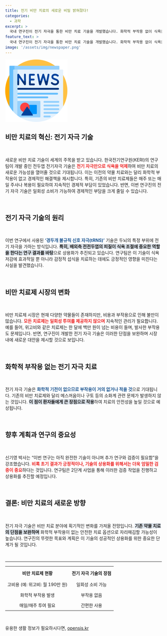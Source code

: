 ```yaml
---
title: 전기 비만 치료의 새로운 비밀 밝혀졌다!
categories:
  - 과학
excerpt: >
  국내 연구진이 전기 자극을 통한 비만 치료 기술을 개발했습니다. 화학적 부작용 없이 식욕을 억제할 수 있는 이 혁신적인 방법은 비만 치료 시장의 판도를 바꿀 것으로 기대됩니다.
feature_text: >
  국내 연구진이 전기 자극을 통한 비만 치료 기술을 개발했습니다. 화학적 부작용 없이 식욕을 억제할 수 있는 이 혁신적인 방법은 비만 치료 시장의 판도를 바꿀 것으로 기대됩니다.
image: '/assets/img/newspaper.png'
---
```


<p><img src="/assets/img/newspaper.png" alt="kimp 속보" /></p>

<h2 data-ke-size="size26">비만 치료의 혁신: 전기 자극 기술</h2>

<p data-ke-size="size16">&nbsp;</p>

<p>새로운 비만 치료 기술이 세계의 주목을 받고 있습니다. 한국전기연구원(KERI)의 연구팀이 개발 중인 전두엽 전기자극 기술은 <b><span style="color: #ee2323;">전기 자극만으로 식욕을 억제</span></b>하여 비만 치료의 새로운 가능성을 열어줄 것으로 기대됩니다. 이는 이전의 약물 치료와는 달리 화학적 부작용이 없고 경제적인 해결책을 제시합니다. 특히, 기존의 비만 치료제들은 매주 또는 매일 주사나 복용이 필요하여 지속적인 경제적 부담이 있었습니다. 반면, 이번 연구진의 전기 자극 기술은 일회성 소비가 가능하여 경제적인 부담을 크게 줄일 수 있습니다.</p>

<p><br></p>

<h2 data-ke-size="size26">전기 자극 기술의 원리</h2>

<p data-ke-size="size16">&nbsp;</p>

<p>이번 연구에서 사용된 <b><span style="color: #1a5490;">‘경두개 불규칙 신호 자극(tRNS)’</span></b> 기술은 두뇌의 특정 부위에 전기 자극을 가하는 방식입니다. <b><span style="background-color: #21538527;">특히, 배외측 전전두엽의 피질이 식욕 조절에 중요한 역할을 한다는 연구 결과를 바탕</span></b>으로 상용화가 추진되고 있습니다. 연구팀은 이 기술이 식욕 저감에 효과적일 뿐 아니라 감정적 섭식을 치료하는 데에도 긍정적인 영향을 미친다는 사실을 발견했습니다.</p>

<p><br></p>

<h2 data-ke-size="size26">비만 치료제 시장의 변화</h2>

<p data-ke-size="size16">&nbsp;</p>

<p>비만 치료제 시장은 현재 다양한 약물들이 존재하지만, 비용과 부작용으로 인해 불만이 많습니다. <b><span style="color: #ee2323;">모든 치료제는 일회성 투여를 제공하지 않으며</span></b> 지속적인 관리가 필요합니다. 예를 들어, 위고비와 같은 치료제는 한 달에 백만 원이 넘는 비용이 들며, 발사한 부작용도 문제입니다. 반면, 연구진이 개발한 전기 자극 기술은 이러한 단점을 보완하며 시장 내에 새로운 대안을 제시할 것으로 보입니다.</p>

<p><br></p>

<h2 data-ke-size="size26">화학적 부작용 없는 전기 자극 치료</h2>

<p data-ke-size="size16">&nbsp;</p>

<p>전기 자극 기술은 <b><span style="color: #1a5490;">화학적 기전이 없으므로 부작용이 거의 없거나 적을 것</span></b>으로 기대됩니다. 기존의 비만 치료제와 달리 메스꺼움이나 구토 등의 소화계 관련 문제가 발생하지 않는 것입니다. <b><span style="background-color: #21538527;">이 점이 환자들에게 큰 장점으로 작용</span></b>하여 치료의 안전성을 높일 것으로 예상됩니다.</p>

<p><br></p>

<h2 data-ke-size="size26">향후 계획과 연구의 중요성</h2>

<p data-ke-size="size16">&nbsp;</p>

<p>신기영 박사는 “이번 연구는 아직 완전한 기술이 아니며 추가 연구와 검증이 필요함”을 강조했습니다. <b><span style="color: #ee2323;">비록 초기 결과가 긍정적이나, 기술의 상용화를 위해서는 더욱 엄밀한 검증이 중요</span></b>하다는 것입니다. 연구팀은 2단계 사업을 통해 이러한 검증 작업을 진행하고 상용화를 추진할 예정입니다.</p>

<p><br></p>

<h2 data-ke-size="size26">결론: 비만 치료의 새로운 방향</h2>

<p data-ke-size="size16">&nbsp;</p>

<p>전기 자극 기술은 비만 치료 분야에 획기적인 변화를 가져올 전망입니다. <b><span style="background-color: #21538527;">기존 약물 치료의 단점을 보완하며</span></b> 화학적 부작용이 없는 안전한 치료 옵션으로 자리매김할 가능성이 높습니다. 연구진의 뚜렷한 목표와 계획은 이 기술의 성공적인 상용화를 위한 중요한 단계가 될 것입니다.</p>

<p><br></p>

<hr>

<table style="width:100%">
  <tr>
    <th style="text-align: center; height: 35px;"><b>비만 치료제 현황</b></th>
    <th style="text-align: center; height: 35px;"><b>전기 자극 기술의 장점</b></th>
  </tr>
  <tr>
    <td style="text-align: center; height: 28px;">고비용 (예: 위고비: 월 190만 원)</td>
    <td style="text-align: center; height: 28px;">일회성 소비 가능</td>
  </tr>
  <tr>
    <td style="text-align: center; height: 28px;">화학적 부작용 발생</td>
    <td style="text-align: center; height: 28px;">부작용 없음</td>
  </tr>
  <tr>
    <td style="text-align: center; height: 28px;">매일/매주 투여 필요</td>
    <td style="text-align: center; height: 28px;">간편한 사용</td>
  </tr>
</table>

<p data-ke-size="size16">&nbsp;</p>
유용한 생활 정보가 필요하시다면, <a href="https://opensis.kr" rel="dofollow">opensis.kr</a>


